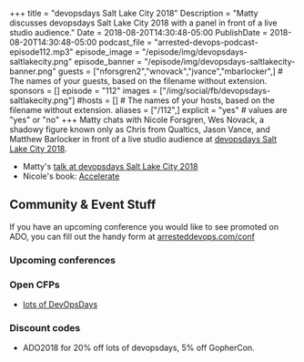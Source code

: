 +++
title = "devopsdays Salt Lake City 2018"
Description = "Matty discusses devopsdays Salt Lake City 2018 with a panel in front of a live studio audience."
Date = 2018-08-20T14:30:48-05:00
PublishDate = 2018-08-20T14:30:48-05:00
podcast_file = "arrested-devops-podcast-episode112.mp3"
episode_image = "/episode/img/devopsdays-saltlakecity.png"
episode_banner = "/episode/img/devopsdays-saltlakecity-banner.png"
guests = ["nforsgren2","wnovack","jvance","mbarlocker",] # The names of your guests, based on the filename without extension.
sponsors = []
episode = "112"
images = ["/img/social/fb/devopsdays-saltlakecity.png"]
#hosts = [] # The names of your hosts, based on the filename without extension.
aliases = ["/112",]
explicit = "yes" # values are "yes" or "no"
+++
Matty chats with Nicole Forsgren, Wes Novack, a shadowy figure known only as Chris from Qualtics, Jason Vance, and Matthew Barlocker in front of a live studio audience at [devopsdays Salt Lake City 2018](http://www.devopsdays.org/events/2018-salt-lake-city/welcome/).

- Matty's [talk at devopsdays Salt Lake City 2018](https://noti.st/mattstratton/v5ueNg/how-do-you-infect-your-organization-with-humane-ops)
- Nicole's book: [Accelerate](https://www.amazon.com/dp/B07B9F83WM)


## Community & Event Stuff

If you have an upcoming conference you would like to see promoted on ADO, you can fill out the handy form at [arresteddevops.com/conf](https://arresteddevops.com/conf)

### Upcoming conferences

### Open CFPs

- [lots of DevOpsDays](https://devopsdays.org/speaking)

### Discount codes
- ADO2018 for 20% off lots of devopsdays, 5% off GopherCon.

